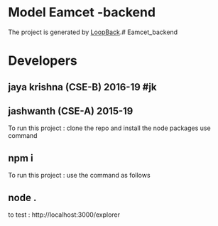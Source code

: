 # Model Eamcet -backend

The project is generated by [LoopBack](http://loopback.io).# Eamcet_backend

# Developers
## jaya krishna (CSE-B) 2016-19 #jk
## jashwanth (CSE-A) 2015-19 


To run this project : clone the repo and install the node packages use command 
## npm i
To run this project : use the command as follows
## node .
to test : http://localhost:3000/explorer

